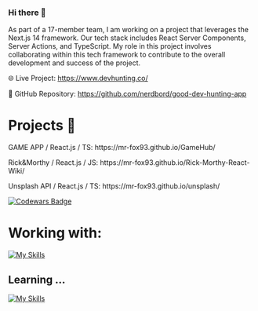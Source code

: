 ### Hi there 👋

As part of a 17-member team, I am working on a project that leverages the Next.js 14 framework. Our tech stack includes React Server Components, Server Actions, and TypeScript. My role in this project involves collaborating within this tech framework to contribute to the overall development and success of the project.

🌐 Live Project: https://www.devhunting.co/

🔗 GitHub Repository: https://github.com/nerdbord/good-dev-hunting-app

<h1>Projects 🌱</h1>
<p></p>GAME APP / React.js / TS: https://mr-fox93.github.io/GameHub/</p>
<p>Rick&Morthy / React.js / JS: https://mr-fox93.github.io/Rick-Morthy-React-Wiki/ </p>
<p>Unsplash API / React.js / TS: https://mr-fox93.github.io/unsplash/</p>



<a href="https://www.codewars.com/users/mr-fox93">![Codewars Badge](https://www.codewars.com/users/mr-fox93/badges/large?theme=light)</a>

<!--
**mr-fox93/mr-fox93** is a ✨ _special_ ✨ repository because its `README.md` (this file) appears on your GitHub profile.

Here are some ideas to get you started:

- 🔭 I’m currently working on ...
- 🌱 I’m currently learning ...
- 👯 I’m looking to collaborate on ...
- 🤔 I’m looking for help with ...
- 💬 Ask me about ...
- 📫 How to reach me: ...
- 😄 Pronouns: ...
- ⚡ Fun fact: ...
-->
<h1>Working with:</h1>

[![My Skills](https://skillicons.dev/icons?i=js,ts,git,vite,vscode,react,styledcomponents,figma,html,css,nodejs)](https://skillicons.dev)


<h2>Learning ... </h2>


[![My Skills](https://skillicons.dev/icons?i=nextjs,tailwind)](https://skillicons.dev)




